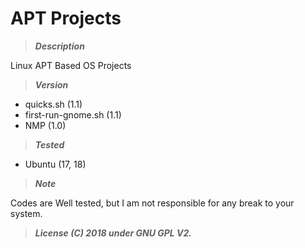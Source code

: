 # APT Projects



> **_Description_**

Linux APT Based OS Projects 



> **_Version_**
- quicks.sh (1.1)
- first-run-gnome.sh (1.1)
- NMP (1.0)



> **_Tested_**
- Ubuntu (17, 18)



> **_Note_**

Codes are Well tested, but I am not responsible for any break to your system.



> **_License (C) 2018 under GNU GPL V2._**
